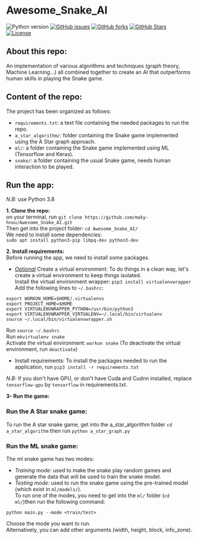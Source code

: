 # Awesome_Snake_AI

![Python version][python-version]
[![GitHub issues][issues-image]][issues-url]
[![GitHub forks][fork-image]][fork-url]
[![GitHub Stars][stars-image]][stars-url]
[![License][license-image]][license-url]

## About this repo:  
An implementation of various algorithms and techniques (graph theory, Machine Learning...) all
combined together to create an AI that outperforms human skills in playing the Snake game.

## Content of the repo:  
The project has been organized as follows:  
- `requirements.txt`: a text file containing the needed packages to run the repo.  
- `a_star_algorithm/`:  folder containing the Snake game implemented using the A Star graph approach.  
- `ml/`: a folder containing the Snake game implemented using ML (Tensorflow and Keras).  
- `snake/`: a folder containing the usual Snake game, needs human interaction to be played.  

## Run the app:  
*N.B:* use Python 3.8  

**1. Clone the repo:**  
on your terminal, run `git clone https://github.com/maky-hnou/Awesome_Snake_AI.git`  
Then get into the project folder: `cd Awesome_Snake_AI/`  
We need to install some dependencies:  
`sudo apt install python3-pip libpq-dev python3-dev`  

**2. Install requirements:**  
Before running the app, we need to install some packages.  
- *<u>Optional</u>* Create a virtual environment:  To do things in a clean way, let's create a virtual environment to keep things isolated.  
Install the virtual environment wrapper: `pip3 install virtualenvwrapper`  
Add the following lines to `~/.bashrc`:  
```
export WORKON_HOME=$HOME/.virtualenvs
export PROJECT_HOME=$HOME
export VIRTUALENVWRAPPER_PYTHON=/usr/bin/python3
export VIRTUALENVWRAPPER_VIRTUALENV=~/.local/bin/virtualenv
source ~/.local/bin/virtualenvwrapper.sh
```
Run `source ~/.bashrc`  
Run `mkvirtualenv snake`  
Activate the virtual environment: `workon snake` (To deactivate the virtual environment, run `deactivate`)  
- Install requirements: To install the packages needed to run the application, run `pip3 install -r requirements.txt`  

*N.B:* If you don't have GPU, or don't have Cuda and Cudnn installed, replace `tensorflow-gpu` by `tensorflow` in requirements.txt.  

**3- Run the game:**  
### Run the A Star snake game:  
To run the A star snake game, get into the a_star_algorithm folder `cd a_star_algorithm` then run `python a_star_graph.py`  

### Run the ML snake game:  
The ml snake game has two modes:  
- *Training mode*: used to make the snake play random games and generate the data that will be used to train the snake model.  
- *Testing mode*: used to run the snake game using the pre-trained model (which exist in `ml/models/`).  
To run one of the modes, you need to get into the `ml/` folder (`cd ml/`)then run the following command:  
```
python main.py --mode <train/test>
```
Choose the mode you want to run.  
Alternatively, you can add other arguments (width, height, block, info_zone).


[python-version]:https://img.shields.io/badge/python-3.8-brightgreen.svg
[issues-image]:https://img.shields.io/github/issues/maky-hnou/Awesome_Snake_AI.svg
[issues-url]:https://github.com/maky-hnou/Awesome_Snake_AI/issues
[fork-image]:https://img.shields.io/github/forks/maky-hnou/Awesome_Snake_AI.svg
[fork-url]:https://github.com/maky-hnou/Awesome_Snake_AI/network/members
[stars-image]:https://img.shields.io/github/stars/maky-hnou/Awesome_Snake_AI.svg
[stars-url]:https://github.com/maky-hnou/Awesome_Snake_AI/stargazers
[license-image]:https://img.shields.io/github/license/maky-hnou/Awesome_Snake_AI.svg
[license-url]:https://github.com/maky-hnou/Awesome_Snake_AI/blob/master/LICENSE
